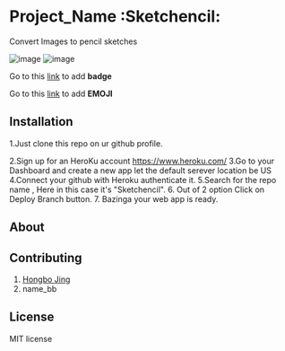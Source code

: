 # Project_Name :Sketchencil:

Convert Images to pencil sketches

![image](https://img.shields.io/badge/version-1.0.0-yellowgreen.svg)
![image](https://img.shields.io/badge/license-MIT-brightgreen.svg)

Go to this [link](http://shields.io/) to add **badge**

Go to this [link](http://www.emoji-cheat-sheet.com/) to add **EMOJI**
## Installation
1.Just clone this repo on ur github profile.

2.Sign up for an HeroKu account https://www.heroku.com/
3.Go to your Dashboard and create a new app let the default serever location be US
4.Connect your github with Heroku authenticate it.
5.Search for the repo name , Here in this case it's "Sketchencil".
6. Out of 2 option Click on Deploy Branch button.
7. Bazinga your web app is ready.
## About

## Contributing
1. [Hongbo Jing](https://github.com/hongbojing)
2. name_bb

## License
MIT license
